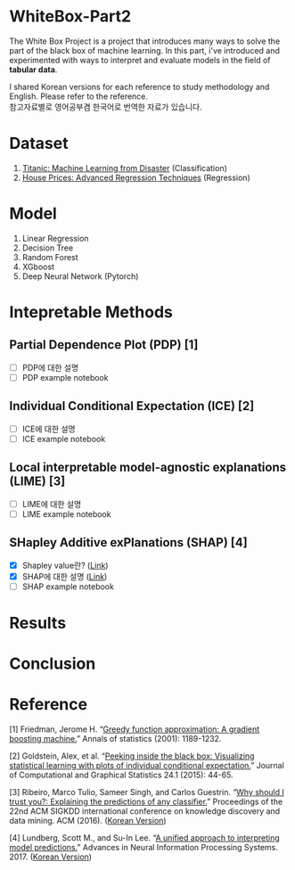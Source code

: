 # WhiteBox-Part2
The White Box Project is a project that introduces many ways to solve the part of the black box of machine learning. In this part, i've introduced and experimented with ways to interpret and evaluate models in the field of **tabular data**.

I shared Korean versions for each reference to study methodology and English. Please refer to the reference.  
참고자료별로 영어공부겸 한국어로 번역한 자료가 있습니다.

# Dataset
1. [Titanic: Machine Learning from Disaster](https://www.kaggle.com/c/titanic) (Classification)
2. [House Prices: Advanced Regression Techniques](https://www.kaggle.com/c/house-prices-advanced-regression-techniques/overview/description) (Regression)

# Model 
1. Linear Regression
2. Decision Tree
3. Random Forest
4. XGboost
5. Deep Neural Network (Pytorch)

# Intepretable Methods
## Partial Dependence Plot (PDP) [1]
- [ ] PDP에 대한 설명
- [ ] PDP example notebook

## Individual Conditional Expectation (ICE) [2]
- [ ] ICE에 대한 설명
- [ ] ICE example notebook

## Local interpretable model-agnostic explanations (LIME) [3]
- [ ] LIME에 대한 설명
- [ ] LIME example notebook

## SHapley Additive exPlanations (SHAP) [4]
- [x] Shapley value란? ([Link](https://www.notion.so/tootouch/Shapley-Value-ba1bc061e6d749c8b9efa0116242dbd8))
- [x] SHAP에 대한 설명 ([Link](https://www.notion.so/SHAP-0716b6f0bcb6490eb58b5e3b2dc9a437))
- [ ] SHAP example notebook

# Results


# Conclusion

# Reference
[1] Friedman, Jerome H. “[Greedy function approximation: A gradient boosting machine.](http://docs.salford-systems.com/GreedyFuncApproxSS.pdf)” Annals of statistics (2001): 1189-1232. 

[2] Goldstein, Alex, et al. “[Peeking inside the black box: Visualizing statistical learning with plots of individual conditional expectation.](https://arxiv.org/pdf/1309.6392.pdf)” Journal of Computational and Graphical Statistics 24.1 (2015): 44-65.  

[3] Ribeiro, Marco Tulio, Sameer Singh, and Carlos Guestrin. “[Why should I trust you?: Explaining the predictions of any classifier.](https://arxiv.org/pdf/1602.04938.pdf)” Proceedings of the 22nd ACM SIGKDD international conference on knowledge discovery and data mining. ACM (2016). ([Korean Version](https://www.notion.so/tootouch/Why-Should-I-Trust-You-Explaining-the-Predictions-of-Any-Classifier-cda38e402820474db9af1d47bdcef2ab))  

[4] Lundberg, Scott M., and Su-In Lee. “[A unified approach to interpreting model predictions.](https://arxiv.org/pdf/1705.07874.pdf)” Advances in Neural Information Processing Systems. 2017. ([Korean Version](https://www.notion.so/tootouch/A-Unified-Approach-to-Interpreting-Model-Predictions-96de8a9e08b149c48cdd802cd62ad59f))
